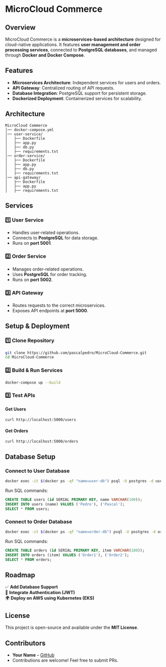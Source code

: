 # MicroCloud Commerce

## Overview

MicroCloud Commerce is a **microservices-based architecture** designed for cloud-native applications. It features **user management and order processing services**, connected to **PostgreSQL databases**, and managed through **Docker and Docker Compose**.

## Features

- **Microservices Architecture**: Independent services for users and orders.
- **API Gateway**: Centralized routing of API requests.
- **Database Integration**: PostgreSQL support for persistent storage.
- **Dockerized Deployment**: Containerized services for scalability.

## Architecture

```
MicroCloud Commerce
│── docker-compose.yml
│── user-service/
│   ├── Dockerfile
│   ├── app.py
│   ├── db.py
│   ├── requirements.txt
│── order-service/
│   ├── Dockerfile
│   ├── app.py
│   ├── db.py
│   ├── requirements.txt
│── api-gateway/
│   ├── Dockerfile
│   ├── app.py
│   ├── requirements.txt
```

## Services

### 1️⃣ **User Service**

- Handles user-related operations.
- Connects to **PostgreSQL** for data storage.
- Runs on **port 5001**.

### 2️⃣ **Order Service**

- Manages order-related operations.
- Uses **PostgreSQL** for order tracking.
- Runs on **port 5002**.

### 3️⃣ **API Gateway**

- Routes requests to the correct microservices.
- Exposes API endpoints at **port 5000**.

## Setup & Deployment

### **1️⃣ Clone Repository**

```bash
git clone https://github.com/pascalpedro/MicroCloud-Commerce.git
cd MicroCloud-Commerce
```

### **2️⃣ Build & Run Services**

```bash
docker-compose up --build
```

### **3️⃣ Test APIs**

#### Get Users

```bash
curl http://localhost:5000/users
```

#### Get Orders

```bash
curl http://localhost:5000/orders
```

## Database Setup

### Connect to User Database

```bash
docker exec -it $(docker ps -qf "name=user-db") psql -U postgres -d usersdb
```

Run SQL commands:

```sql
CREATE TABLE users (id SERIAL PRIMARY KEY, name VARCHAR(100));
INSERT INTO users (name) VALUES ('Pedro'), ('Pascal');
SELECT * FROM users;
```

### Connect to Order Database

```bash
docker exec -it $(docker ps -qf "name=order-db") psql -U postgres -d ordersdb
```

Run SQL commands:

```sql
CREATE TABLE orders (id SERIAL PRIMARY KEY, item VARCHAR(100));
INSERT INTO orders (item) VALUES ('Order1'), ('Order2');
SELECT * FROM orders;
```

## Roadmap

✅ **Add Database Support**\
🚀 **Integrate Authentication (JWT)**\
🌍 **Deploy on AWS using Kubernetes (EKS)**

## License

This project is open-source and available under the **MIT License**.

## Contributors

- **Your Name** – [GitHub](https://github.com/Pascalpedro)
- Contributions are welcome! Feel free to submit PRs.

